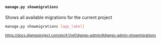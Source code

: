 #### `manage.py showmigrations`

Shows all available migrations for the current project

```sh
manage.py showmigrations [app_label]
```

<small>

https://docs.djangoproject.com/en/4.1/ref/django-admin/#django-admin-showmigrations

</small>


<aside class="notes">
</aside>

